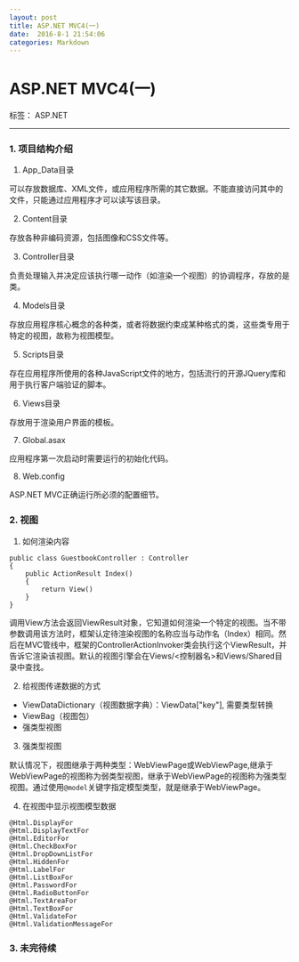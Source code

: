 ```yaml
---
layout: post
title: ASP.NET MVC4(一)
date:  2016-8-1 21:54:06
categories: Markdown
---
```


# ASP.NET MVC4(一)

标签： ASP.NET

---

### 1. 项目结构介绍

1. App_Data目录

可以存放数据库、XML文件，或应用程序所需的其它数据。不能直接访问其中的文件，只能通过应用程序才可以读写该目录。

2. Content目录

存放各种非编码资源，包括图像和CSS文件等。

3. Controller目录

负责处理输入并决定应该执行哪一动作（如渲染一个视图）的协调程序，存放的是类。

4. Models目录

存放应用程序核心概念的各种类，或者将数据约束成某种格式的类，这些类专用于特定的视图，故称为视图模型。

5. Scripts目录

存在应用程序所使用的各种JavaScript文件的地方，包括流行的开源JQuery库和用于执行客户端验证的脚本。

6. Views目录

存放用于渲染用户界面的模板。

7. Global.asax

应用程序第一次启动时需要运行的初始化代码。

8. Web.config

ASP.NET MVC正确运行所必须的配置细节。


### 2. 视图

1. 如何渲染内容

```
public class GuestbookController : Controller
{
	public ActionResult Index()
	{
		return View()
	}
}
```
调用View方法会返回ViewResult对象，它知道如何渲染一个特定的视图。当不带参数调用该方法时，框架认定待渲染视图的名称应当与动作名（Index）相同。然后在MVC管线中，框架的ControllerActionInvoker类会执行这个ViewResult，并告诉它渲染该视图。默认的视图引擎会在Views/<控制器名>和Views/Shared目录中查找。

2. 给视图传递数据的方式

- ViewDataDictionary（视图数据字典）：ViewData["key"], 需要类型转换
- ViewBag（视图包）
- 强类型视图

3. 强类型视图

默认情况下，视图继承于两种类型：WebViewPage或WebViewPage<T>,继承于WebViewPage的视图称为弱类型视图，继承于WebViewPage<T>的视图称为强类型视图。通过使用`@model`关键字指定模型类型，就是继承于WebViewPage<T>。

4. 在视图中显示视图模型数据

```
@Html.DisplayFor
@Html.DisplayTextFor
@Html.EditorFor
@Html.CheckBoxFor
@Html.DropDownListFor
@Html.HiddenFor
@Html.LabelFor
@Html.ListBoxFor
@Html.PasswordFor
@Html.RadioButtonFor
@Html.TextAreaFor
@Html.TextBoxFor
@Html.ValidateFor
@Html.ValidationMessageFor
```

### 3. 未完待续
